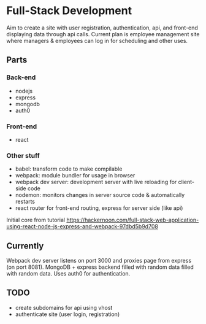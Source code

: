# Full-Stack Development

Aim to create a site with user registration, authentication, api, and front-end displaying data through api calls. Current plan is employee management site where managers & employees can log in for scheduling and other uses.

## Parts

### Back-end
- nodejs
- express
- mongodb
- auth0
### Front-end
- react

### Other stuff
- babel: transform code to make compilable
- webpack: module bundler for usage in browser
- webpack dev server: development server with live reloading for client-side code
- nodemon: monitors changes in server source code & automatically restarts
- react router for front-end routing, express for server side (like api)

Initial core from tutorial https://hackernoon.com/full-stack-web-application-using-react-node-js-express-and-webpack-97dbd5b9d708

## Currently

Webpack dev server listens on port 3000 and proxies  page from express (on port 8081). MongoDB + express backend filled with random data filled with random data. Uses auth0 for authentication.

## TODO

- create subdomains for api using vhost
- authenticate site (user login, registration)

